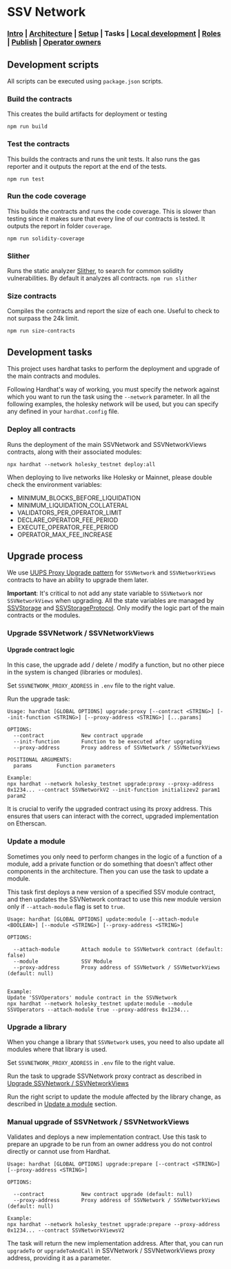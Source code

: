 # SSV Network

### [Intro](../README.md) | [Architecture](architecture.md) | [Setup](setup.md) | Tasks | [Local development](local-dev.md) | [Roles](roles.md) | [Publish](publish.md) | [Operator owners](operators.md)

## Development scripts

All scripts can be executed using `package.json` scripts.

### Build the contracts

This creates the build artifacts for deployment or testing

```
npm run build
```

### Test the contracts

This builds the contracts and runs the unit tests. It also runs the gas reporter and it outputs the report at the end of the tests.

```
npm run test
```

### Run the code coverage

This builds the contracts and runs the code coverage. This is slower than testing since it makes sure that every line of our contracts is tested. It outputs the report in folder `coverage`.

```
npm run solidity-coverage
```

### Slither

Runs the static analyzer [Slither](https://github.com/crytic/slither), to search for common solidity vulnerabilities. By default it analyzes all contracts.
`npm run slither`

### Size contracts

Compiles the contracts and report the size of each one. Useful to check to not surpass the 24k limit.

```
npm run size-contracts
```

## Development tasks

This project uses hardhat tasks to perform the deployment and upgrade of the main contracts and modules.

Following Hardhat's way of working, you must specify the network against which you want to run the task using the `--network` parameter. In all the following examples, the holesky network will be used, but you can specify any defined in your `hardhat.config` file.

### Deploy all contracts

Runs the deployment of the main SSVNetwork and SSVNetworkViews contracts, along with their associated modules:

```
npx hardhat --network holesky_testnet deploy:all
```

When deploying to live networks like Holesky or Mainnet, please double check the environment variables:

- MINIMUM_BLOCKS_BEFORE_LIQUIDATION
- MINIMUM_LIQUIDATION_COLLATERAL
- VALIDATORS_PER_OPERATOR_LIMIT
- DECLARE_OPERATOR_FEE_PERIOD
- EXECUTE_OPERATOR_FEE_PERIOD
- OPERATOR_MAX_FEE_INCREASE

## Upgrade process

We use [UUPS Proxy Upgrade pattern](https://docs.openzeppelin.com/contracts/4.x/api/proxy) for `SSVNetwork` and `SSVNetworkViews` contracts to have an ability to upgrade them later.

**Important**: It's critical to not add any state variable to `SSVNetwork` nor `SSVNetworkViews` when upgrading. All the state variables are managed by [SSVStorage](../contracts/libraries/SSVStorage.sol) and [SSVStorageProtocol](../contracts/libraries/SSVStorageProtocol.sol). Only modify the logic part of the main contracts or the modules.

### Upgrade SSVNetwork / SSVNetworkViews

#### Upgrade contract logic

In this case, the upgrade add / delete / modify a function, but no other piece in the system is changed (libraries or modules).

Set `SSVNETWORK_PROXY_ADDRESS` in `.env` file to the right value.

Run the upgrade task:

```
Usage: hardhat [GLOBAL OPTIONS] upgrade:proxy [--contract <STRING>] [--init-function <STRING>] [--proxy-address <STRING>] [...params]

OPTIONS:
  --contract            New contract upgrade
  --init-function       Function to be executed after upgrading
  --proxy-address       Proxy address of SSVNetwork / SSVNetworkViews

POSITIONAL ARGUMENTS:
  params        Function parameters

Example:
npx hardhat --network holesky_testnet upgrade:proxy --proxy-address 0x1234... --contract SSVNetworkV2 --init-function initializev2 param1 param2
```

It is crucial to verify the upgraded contract using its proxy address.
This ensures that users can interact with the correct, upgraded implementation on Etherscan.

### Update a module

Sometimes you only need to perform changes in the logic of a function of a module, add a private function or do something that doesn't affect other components in the architecture. Then you can use the task to update a module.

This task first deploys a new version of a specified SSV module contract, and then updates the SSVNetwork contract to use this new module version only if `--attach-module` flag is set to `true`.

```
Usage: hardhat [GLOBAL OPTIONS] update:module [--attach-module <BOOLEAN>] [--module <STRING>] [--proxy-address <STRING>]

OPTIONS:

  --attach-module       Attach module to SSVNetwork contract (default: false)
  --module              SSV Module
  --proxy-address       Proxy address of SSVNetwork / SSVNetworkViews (default: null)


Example:
Update 'SSVOperators' module contract in the SSVNetwork
npx hardhat --network holesky_testnet update:module --module SSVOperators --attach-module true --proxy-address 0x1234...
```

### Upgrade a library

When you change a library that `SSVNetwork` uses, you need to also update all modules where that library is used.

Set `SSVNETWORK_PROXY_ADDRESS` in `.env` file to the right value.

Run the task to upgrade SSVNetwork proxy contract as described in [Upgrade SSVNetwork / SSVNetworkViews](#upgrade-contract-logic)

Run the right script to update the module affected by the library change, as described in [Update a module](#update-a-module) section.

### Manual upgrade of SSVNetwork / SSVNetworkViews

Validates and deploys a new implementation contract. Use this task to prepare an upgrade to be run from an owner address you do not control directly or cannot use from Hardhat.

```
Usage: hardhat [GLOBAL OPTIONS] upgrade:prepare [--contract <STRING>] [--proxy-address <STRING>]

OPTIONS:

  --contract            New contract upgrade (default: null)
  --proxy-address       Proxy address of SSVNetwork / SSVNetworkViews (default: null)

Example:
npx hardhat --network holesky_testnet upgrade:prepare --proxy-address 0x1234... --contract SSVNetworkViewsV2
```

The task will return the new implementation address. After that, you can run `upgradeTo` or `upgradeToAndCall` in SSVNetwork / SSVNetworkViews proxy address, providing it as a parameter.
